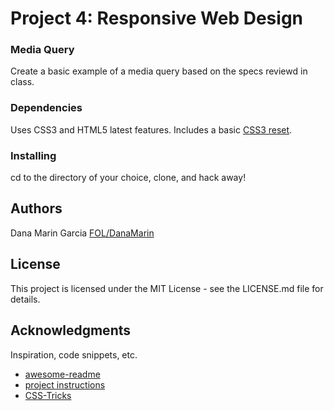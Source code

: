 # Project 4: Responsive Web Design

### Media Query

Create a basic example of a media query based on the specs reviewd in class. 

### Dependencies

Uses CSS3 and HTML5 latest features. Includes a basic [CSS3 reset](https://meyerweb.com/eric/tools/css/reset/).


### Installing

cd to the directory of your choice, clone, and hack away!

## Authors

Dana Marin Garcia
[FOL/DanaMarin](https://www.fanshaweonline.ca/d2l/lp/profile/profile_edit.d2l?ou=29533)

## License

This project is licensed under the MIT License - see the LICENSE.md file for details.

## Acknowledgments

Inspiration, code snippets, etc.
* [awesome-readme](https://github.com/matiassingers/awesome-readme)
* [project instructions](https://www.fanshaweonline.ca/d2l/le/content/947337/viewContent/7082221/View)
* [CSS-Tricks](https://css-tricks.com/snippets/css/a-guide-to-flexbox/)